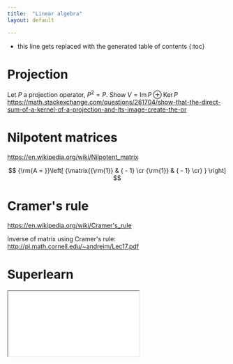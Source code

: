 ```yaml
---
title:  "Linear algebra"
layout: default

---
```


* this line gets replaced with the generated table of contents
{:toc}

# Projection

Let $P$ a projection operator, $P^2 = P$. Show $V = \operatorname{Im}P \oplus \operatorname{Ker}P$
<https://math.stackexchange.com/questions/261704/show-that-the-direct-sum-of-a-kernel-of-a-projection-and-its-image-create-the-or>

# Nilpotent matrices

<https://en.wikipedia.org/wiki/Nilpotent_matrix>

$$
{\rm{A = }}\left[ {\matrix{{\rm{1}} & { - 1} \cr {\rm{1}} & { - 1} \cr} } \right]
$$


# Cramer's rule

<https://en.wikipedia.org/wiki/Cramer's_rule>

Inverse of matrix using Cramer's rule:
<http://pi.math.cornell.edu/~andreim/Lec17.pdf>

# Superlearn

<iframe class="autoresize nodisplay superlearn-iframe" src="{{ site.superlearn_url }}/ht/asdf2?deckname=math -- linear algebra">
    <p>Your browser does not support iframes.</p>
</iframe>
